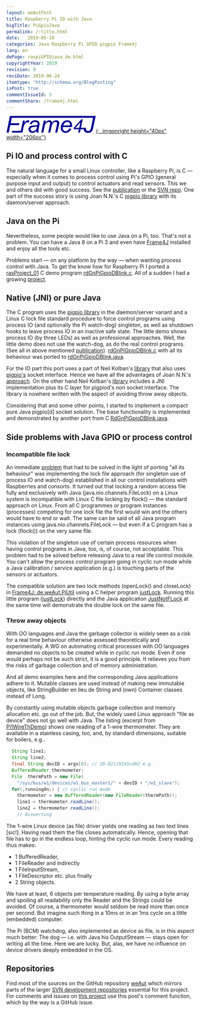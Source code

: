 ```yaml
---
layout: weAutPost
title: Raspberry Pi IO with Java
bigTitle: PiGpioJava
permalink: /:title.html
date:   2019-05-18
categories: Java Raspberry Pi GPIO pigpio Frame4j
lang: en
dePage: raspiGPIOjava_de.html
copyrightYear: 2019
revision: 9
reviDate: 2019-06-24
itemtype: "http://schema.org/BlogPosting"
isPost: true
commentIssueId: 3
commentShare: /frame4j.html
---
```

[![Frame4J](/assets/icons_logos/frame4jlogo-02t.png "&gt; Frame4J"){: .imgonright height="40px" width="206px"}](https://frame4j.de/index_en.html)
## Pi IO and process control with C
The natural language for a small Linux controller, like a Raspberry Pi, is
C &mdash; especially when it comes to process control using Pi's  GPIO
(general purpose input and output) to control actuators and read sensors. 
This we and others did with good success.
See the 
[publication](https://a-weinert.de/pub/raspberry4remoteServices.pdf "Raspberry for remote services")
or the 
[SVN repo](https://weinert-automation.de/svn/rasProject_01/ "rasProject_0 (guest:guest)").
One part of the success story is using Joan N.N.'s C 
[pigpio library](http://abyz.me.uk/rpi/pigpio/index.html) with its daemon/server approach.

## Java on the Pi
Nevertheless, some people would like to use Java on a Pi, too. That's not a
problem. You can have a Java&nbsp;8 on a Pi&nbsp;3 and even have 
[Frame4J](https://frame4j.de/index_en.html "project home") installed and 
enjoy all the tools etc. 

Problems start &mdash; on any platform by the way &mdash; when wanting 
process control with Java. To get the know how for Raspberry Pi I ported a 
[rasProject_01](https://a-weinert.de/pub/raspberry4remoteServices.pdf "Raspberry for remote services")
C demo program 
[rdGnPiGpioDBlink.c](https://github.com/a-weinert/weAut/blob/master/rasProject_01part/rdGnPiGpioDBlink.c "C GPIO demo"). All of a sudden I had a growing [project](https://github.com/a-weinert/weAut/).

## Native (JNI) or pure Java
The C program uses the 
[pigpio library](http://abyz.me.uk/rpi/pigpio/index.html) in the 
daemon/server variant and a 
Linux C lock file standard procedure to force control programs using process
IO (and optionally the Pi watch-dog) singleton, as well as shutdown hooks 
to leave process IO in an inactive 
safe state. The little demo shows process IO (by three LEDs) as well as 
professional approaches. Well, the little demo does not use the watch-dog, 
as do the real control programs. (See all in above mentioned
[publication](https://a-weinert.de/pub/raspberry4remoteServices.pdf "Raspberry for remote services")).
[rdGnPiGpioDBlink.c](https://github.com/a-weinert/weAut/blob/master/rasProject_01part/rdGnPiGpioDBlink.c "C GPIO demo")
with all its behaviour was ported to
[rdGnPiGpioDBlink.java](https://github.com/a-weinert/weAut/blob/master/frame4j_part/de/weAut/tests/RdGnJPiGpioDBlink.java "Java GPIO demo"). 

For the IO part this port uses a part of Neil Kolban's
[library](https://github.com/nkolban/jpigpio "interface to pigpio[d]")
that also uses 
[pigpio's](http://abyz.me.uk/rpi/pigpio/sif.html "socket interface docu") 
socket interface. Hence we have all the advantages of 
Joan N.N.'s [approach](http://abyz.me.uk/rpi/pigpio/index.html "pigpio library"). On 
the other hand Neil Kolban's
[library](https://github.com/nkolban/jpigpio "interface to pigpio[d]") 
includes a JNI implementation plus its C layer for pigpiod's non socket 
interface. The library is nowhere written with the aspect of avoiding throw
away objects.

Considering that and some other points, I started to implement a compact 
pure Java pigpio[d] socket solution. The base functionality
is implemented and demonstrated by another port from C
[RdGnPiGpioDBlink.java](https://github.com/a-weinert/weAut/blob/master/frame4j_part/de/weAut/tests/RdGnPiGpioDBlink.java "compact pure Java").

## Side problems with Java GPIO or process control
### Incompatible file lock 

An immediate [problem](javaIncompFlock.html "see also extra post") that had
to be solved in the light of porting 
"all its behaviour" was implementing the lock file approach (for singleton
use of process IO and watch-dog) established in all our control installations
with Raspberries and consorts. It turned out that locking a random access
file fully and exclusively with Java (java.nio.channels.FileLock) on a Linux
system is incompatible with Linux C file locking by flock() &mdash; the 
standard approach on Linux. From all C programmes or program
instances (processes) competing for one lock file the first would win and 
the others would have to end or wait. The same can be said of all Java 
program instances using java.nio.channels.FileLock &mdash; but even if a 
C program has a lock (flock()) on the very same file.

This violation of the singleton use of certain process resources when having control programs in Java, too, is, of course,
not acceptable. This problem had to be solved before releasing Java to a 
real life control module. You can't allow the process control program going in cyclic
run mode while a Java calibration / service application (e.g.) is touching 
parts of the sensors or actuators. 

The compatible solution are two lock methods (openLock() and closeLock) in
[Frame4J: de.weAut.PiUtil](https://github.com/a-weinert/weAut/blob/master/frame4j_part/de/weAut/PiUtil.java "openLock() and closeLock()") 
using a C helper program 
[justLock](https://github.com/a-weinert/weAut/blob/master/rasProject_01part/justLock.c). Running this little program ([justLock](https://github.com/a-weinert/weAut/blob/master/rasProject_01part/justLock.c)) directly and the 
Java application [JustNotFLock](https://github.com/a-weinert/weAut/blob/master/frame4j_part/de/weAut/tests/JustNotFLock.java "de.weAut.tests.JustNotFLock (needs Frame4J installed") at the same time will demonstrate the double lock on the same file.

### Throw away objects
With OO languages and Java the garbage collector is widely seen as a risk for a real time behaviour otherwise assessed theoretically and experimentally. A WG on automating critical processes with OO languages demanded no objects to be created while in cyclic run mode. Even if one would perhaps not be such strict, it is a good principle. It relieves you from the risks of garbage collection and of memory administration.

And all demo examples here and the corresponding Java applications adhere to it. Mutable classes are used instead of making new immutable objects, like StringBuilder en lieu de String and (own) Container classes instead of Long.

By constantly using mutable objects garbage collection and memory allocation etc. go out of the job. But, the widely used Linux approach "file as device" does not go well with Java. The listing (excerpt from [Pi1WireThDemo](https://github.com/a-weinert/weAut/blob/master/frame4j_part/de/weAut/tests/Pi1WireThDemo.java "de.weAut.tests.Pi1WireThDemo")) shows one reading of a 1-wire thermometer. They are available in a stainless casing, too, and, by standard dimensions, suitable for boilers, e.g..  
```java
  String line1;
  String line2;
  final String devID = args[0]; // 28-02119245cd92 e.g.
  BufferedReader thermometer; 
  File  thermPath = new File(
    "/sys/bus/w1/devices/w1_bus_master1/" + devID + "/w1_slave");
  for(;runningOn;) { // cyclic run mode
    thermometer = new BufferedReader(new FileReader(thermPath));
    line1 = thermometer.readLine();
    line2 = thermometer.readLine();
    // Auswertung
```
The 1-wire Linux device (as file) driver yields one reading as two text lines [sic!]. Having read them the file closes automatically. Hence, opening that file has to go in the endless loop, hinting the cyclic run mode. Every reading thus makes:
 - 1 BufferedReader, 
 - 1 FileReader and indirectly 
 - 1 FileInputStream, 
 - 1 FileDescriptor etc.
plus finally 
 - 2 String objects.
 
We have at least, 6 objects per temperature reading. By using a byte array and spoiling all readability only the Reader and the Strings could be avoided. Of course, a thermometer would seldom be read more than once per second. But imagine such thing in a 10ms  or in an 1ms cycle on a little (embedded) computer.

The Pi (BCM) watchdog, also implemented as device as file, is in this aspect much better: The dog &mdash; i.e. with Java his OutputStream &mdash; stays open for writing all the time. Here we are lucky. But, alas, we have no influence on device drivers deeply embedded in the OS.

## Repositories

Find most of the sources on the GitHub repository
[weAut](https://github.com/a-weinert/weAut/) which mirrors parts of the larger
[SVN development repositories](https://weinert-automation.de/svn/ "guest:guest")
essential for this project. For comments and
issues on [this project](https://github.com/a-weinert/weAut/) use this 
post's comment function, which by the way is a GitHub issue.   
